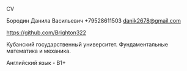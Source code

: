 CV

Бородин Данила Васильевич
+79528611503
danik2678@gmail.com

https://github.com/Brighton322

Кубанский государственный университет. Фундаментальные математика и механика.

Английский язык - B1+
